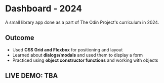 <h1>Dashboard - 2024</h1>
<p>A small library app done as a part of The Odin Project's curriculum in 2024.<p>
<h2>Outcome</h2>
<ul>
    <li>Used <b>CSS Grid and Flexbox</b> for positioning and layout</li>
    <li>Learned about <b>dialogs/modals</b> and used them to display a form</li>
    <li>Practiced using <b>object constructor functions</b> and working with objects</li>
</ul>
<h2>LIVE DEMO: TBA</h2>